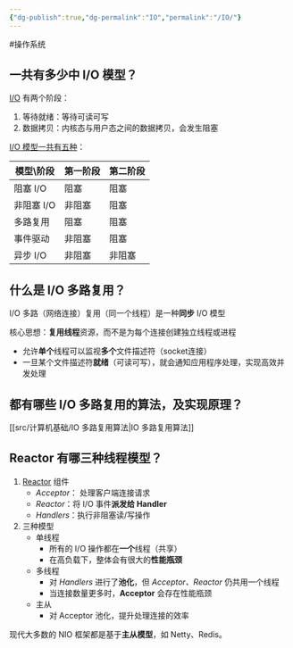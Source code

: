 ```yaml
---
{"dg-publish":true,"dg-permalink":"IO","permalink":"/IO/"}
---
```



#操作系统 

## 一共有多少中 I/O 模型？

[I/O](obsidian://open?vault=%E7%AC%94%E8%AE%B0&file=src%2Funarchived%2FIO) 有两个阶段：
1. 等待就绪：等待可读可写
2. 数据拷贝：内核态与用户态之间的数据拷贝，会发生阻塞

[I/O 模型一共有五种](obsidian://open?vault=%E7%AC%94%E8%AE%B0&file=src%2Funarchived%2F%E4%BA%94%E7%A7%8D%20IO%20%E6%A8%A1%E5%9E%8B)：

| 模型\阶段  | 第一阶段 | 第二阶段 |
| ---------- | -------- | -------- |
| 阻塞 I/O   | 阻塞     | 阻塞     |
| 非阻塞 I/O | 非阻塞   | 阻塞     |
| 多路复用   | 阻塞   | 阻塞     |
| 事件驱动   | 非阻塞   | 阻塞     |
| 异步 I/O   | 非阻塞   | 非阻塞   |

## 什么是 I/O 多路复用？

I/O 多路（网络连接）复用（同一个线程）是一种**同步** I/O 模型

核心思想：**复用线程**资源，而不是为每个连接创建独立线程或进程

- 允许**单个**线程可以监视**多个**文件描述符（socket连接）
- 一旦某个文件描述符**就绪**（可读可写），就会通知应用程序处理，实现高效并发处理



## 都有哪些 I/O 多路复用的算法，及实现原理？

[[src/计算机基础/IO 多路复用算法\|IO 多路复用算法]]

## Reactor 有哪三种线程模型？

1. [Reactor](obsidian://open?vault=%E7%AC%94%E8%AE%B0&file=src%2Funarchived%2FReactor%20%E6%A8%A1%E5%BC%8F) 组件
	- *Acceptor*： 处理客户端连接请求
	- *Reactor*：将 I/O 事件**派发给 Handler**
	- *Handlers*：执行非阻塞读/写操作
2. 三种模型
	- 单线程
		- 所有的 I/O 操作都在**一个**线程（共享）
		- 在高负载下，整体会有很大的**性能瓶颈**
	- 多线程
		- 对 *Handlers* 进行了**池化**，但 *Acceptor、Reactor* 仍共用一个线程
		- 当连接数量更多时，**Acceptor** 会存在性能瓶颈
	- 主从
		- 对 Acceptor 池化，提升处理连接的效率

现代大多数的 NIO 框架都是基于**主从模型**，如 Netty、Redis。